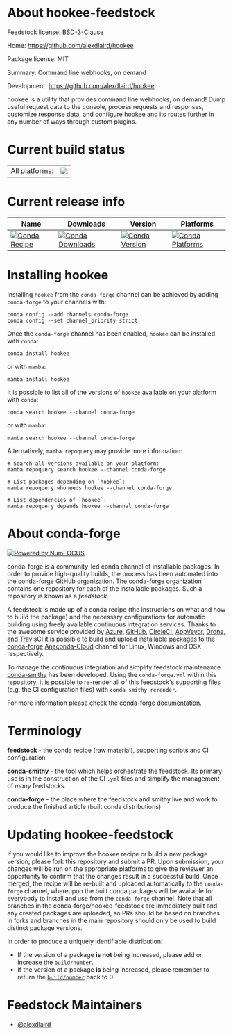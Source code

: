 About hookee-feedstock
======================

Feedstock license: [BSD-3-Clause](https://github.com/conda-forge/hookee-feedstock/blob/main/LICENSE.txt)

Home: https://github.com/alexdlaird/hookee

Package license: MIT

Summary: Command line webhooks, on demand

Development: https://github.com/alexdlaird/hookee

hookee is a utility that provides command line webhooks, on demand! Dump useful request data to the
console, process requests and responses, customize response data, and configure hookee and its routes
further in any number of ways through custom plugins.


Current build status
====================


<table><tr><td>All platforms:</td>
    <td>
      <a href="https://dev.azure.com/conda-forge/feedstock-builds/_build/latest?definitionId=10486&branchName=main">
        <img src="https://dev.azure.com/conda-forge/feedstock-builds/_apis/build/status/hookee-feedstock?branchName=main">
      </a>
    </td>
  </tr>
</table>

Current release info
====================

| Name | Downloads | Version | Platforms |
| --- | --- | --- | --- |
| [![Conda Recipe](https://img.shields.io/badge/recipe-hookee-green.svg)](https://anaconda.org/conda-forge/hookee) | [![Conda Downloads](https://img.shields.io/conda/dn/conda-forge/hookee.svg)](https://anaconda.org/conda-forge/hookee) | [![Conda Version](https://img.shields.io/conda/vn/conda-forge/hookee.svg)](https://anaconda.org/conda-forge/hookee) | [![Conda Platforms](https://img.shields.io/conda/pn/conda-forge/hookee.svg)](https://anaconda.org/conda-forge/hookee) |

Installing hookee
=================

Installing `hookee` from the `conda-forge` channel can be achieved by adding `conda-forge` to your channels with:

```
conda config --add channels conda-forge
conda config --set channel_priority strict
```

Once the `conda-forge` channel has been enabled, `hookee` can be installed with `conda`:

```
conda install hookee
```

or with `mamba`:

```
mamba install hookee
```

It is possible to list all of the versions of `hookee` available on your platform with `conda`:

```
conda search hookee --channel conda-forge
```

or with `mamba`:

```
mamba search hookee --channel conda-forge
```

Alternatively, `mamba repoquery` may provide more information:

```
# Search all versions available on your platform:
mamba repoquery search hookee --channel conda-forge

# List packages depending on `hookee`:
mamba repoquery whoneeds hookee --channel conda-forge

# List dependencies of `hookee`:
mamba repoquery depends hookee --channel conda-forge
```


About conda-forge
=================

[![Powered by
NumFOCUS](https://img.shields.io/badge/powered%20by-NumFOCUS-orange.svg?style=flat&colorA=E1523D&colorB=007D8A)](https://numfocus.org)

conda-forge is a community-led conda channel of installable packages.
In order to provide high-quality builds, the process has been automated into the
conda-forge GitHub organization. The conda-forge organization contains one repository
for each of the installable packages. Such a repository is known as a *feedstock*.

A feedstock is made up of a conda recipe (the instructions on what and how to build
the package) and the necessary configurations for automatic building using freely
available continuous integration services. Thanks to the awesome service provided by
[Azure](https://azure.microsoft.com/en-us/services/devops/), [GitHub](https://github.com/),
[CircleCI](https://circleci.com/), [AppVeyor](https://www.appveyor.com/),
[Drone](https://cloud.drone.io/welcome), and [TravisCI](https://travis-ci.com/)
it is possible to build and upload installable packages to the
[conda-forge](https://anaconda.org/conda-forge) [Anaconda-Cloud](https://anaconda.org/)
channel for Linux, Windows and OSX respectively.

To manage the continuous integration and simplify feedstock maintenance
[conda-smithy](https://github.com/conda-forge/conda-smithy) has been developed.
Using the ``conda-forge.yml`` within this repository, it is possible to re-render all of
this feedstock's supporting files (e.g. the CI configuration files) with ``conda smithy rerender``.

For more information please check the [conda-forge documentation](https://conda-forge.org/docs/).

Terminology
===========

**feedstock** - the conda recipe (raw material), supporting scripts and CI configuration.

**conda-smithy** - the tool which helps orchestrate the feedstock.
                   Its primary use is in the construction of the CI ``.yml`` files
                   and simplify the management of *many* feedstocks.

**conda-forge** - the place where the feedstock and smithy live and work to
                  produce the finished article (built conda distributions)


Updating hookee-feedstock
=========================

If you would like to improve the hookee recipe or build a new
package version, please fork this repository and submit a PR. Upon submission,
your changes will be run on the appropriate platforms to give the reviewer an
opportunity to confirm that the changes result in a successful build. Once
merged, the recipe will be re-built and uploaded automatically to the
`conda-forge` channel, whereupon the built conda packages will be available for
everybody to install and use from the `conda-forge` channel.
Note that all branches in the conda-forge/hookee-feedstock are
immediately built and any created packages are uploaded, so PRs should be based
on branches in forks and branches in the main repository should only be used to
build distinct package versions.

In order to produce a uniquely identifiable distribution:
 * If the version of a package **is not** being increased, please add or increase
   the [``build/number``](https://docs.conda.io/projects/conda-build/en/latest/resources/define-metadata.html#build-number-and-string).
 * If the version of a package **is** being increased, please remember to return
   the [``build/number``](https://docs.conda.io/projects/conda-build/en/latest/resources/define-metadata.html#build-number-and-string)
   back to 0.

Feedstock Maintainers
=====================

* [@alexdlaird](https://github.com/alexdlaird/)

